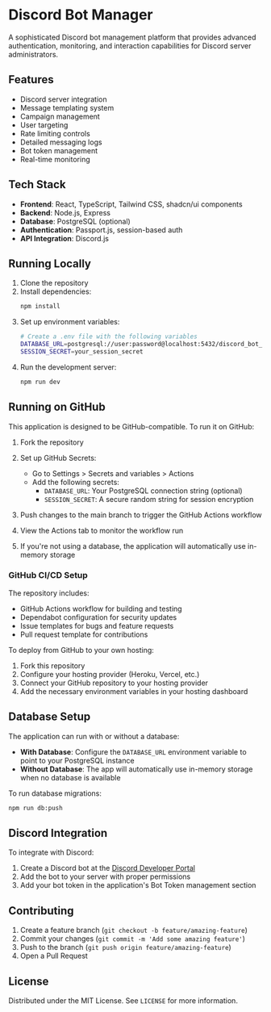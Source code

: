 # Discord Bot Manager

A sophisticated Discord bot management platform that provides advanced authentication, monitoring, and interaction capabilities for Discord server administrators.

## Features

- Discord server integration
- Message templating system
- Campaign management
- User targeting
- Rate limiting controls
- Detailed messaging logs
- Bot token management
- Real-time monitoring

## Tech Stack

- **Frontend**: React, TypeScript, Tailwind CSS, shadcn/ui components
- **Backend**: Node.js, Express
- **Database**: PostgreSQL (optional)
- **Authentication**: Passport.js, session-based auth
- **API Integration**: Discord.js

## Running Locally

1. Clone the repository
2. Install dependencies:
   ```bash
   npm install
   ```
3. Set up environment variables:
   ```bash
   # Create a .env file with the following variables
   DATABASE_URL=postgresql://user:password@localhost:5432/discord_bot_manager
   SESSION_SECRET=your_session_secret
   ```
4. Run the development server:
   ```bash
   npm run dev
   ```

## Running on GitHub

This application is designed to be GitHub-compatible. To run it on GitHub:

1. Fork the repository
2. Set up GitHub Secrets:
   - Go to Settings > Secrets and variables > Actions
   - Add the following secrets:
     - `DATABASE_URL`: Your PostgreSQL connection string (optional)
     - `SESSION_SECRET`: A secure random string for session encryption

3. Push changes to the main branch to trigger the GitHub Actions workflow
4. View the Actions tab to monitor the workflow run
5. If you're not using a database, the application will automatically use in-memory storage

### GitHub CI/CD Setup

The repository includes:
- GitHub Actions workflow for building and testing
- Dependabot configuration for security updates
- Issue templates for bugs and feature requests
- Pull request template for contributions

To deploy from GitHub to your own hosting:
1. Fork this repository
2. Configure your hosting provider (Heroku, Vercel, etc.)
3. Connect your GitHub repository to your hosting provider
4. Add the necessary environment variables in your hosting dashboard

## Database Setup

The application can run with or without a database:

- **With Database**: Configure the `DATABASE_URL` environment variable to point to your PostgreSQL instance
- **Without Database**: The app will automatically use in-memory storage when no database is available

To run database migrations:
```bash
npm run db:push
```

## Discord Integration

To integrate with Discord:

1. Create a Discord bot at the [Discord Developer Portal](https://discord.com/developers/applications)
2. Add the bot to your server with proper permissions
3. Add your bot token in the application's Bot Token management section

## Contributing

1. Create a feature branch (`git checkout -b feature/amazing-feature`)
2. Commit your changes (`git commit -m 'Add some amazing feature'`)
3. Push to the branch (`git push origin feature/amazing-feature`)
4. Open a Pull Request

## License

Distributed under the MIT License. See `LICENSE` for more information.